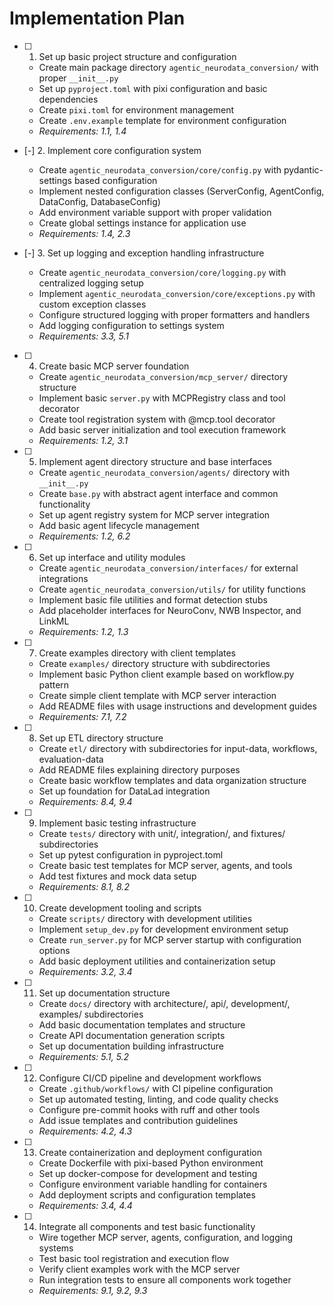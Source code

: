 # Implementation Plan

- [ ] 1. Set up basic project structure and configuration
  - Create main package directory `agentic_neurodata_conversion/` with proper `__init__.py`
  - Set up `pyproject.toml` with pixi configuration and basic dependencies
  - Create `pixi.toml` for environment management
  - Create `.env.example` template for environment configuration
  - _Requirements: 1.1, 1.4_

- [-] 2. Implement core configuration system
  - Create `agentic_neurodata_conversion/core/config.py` with pydantic-settings based configuration
  - Implement nested configuration classes (ServerConfig, AgentConfig, DataConfig, DatabaseConfig)
  - Add environment variable support with proper validation
  - Create global settings instance for application use
  - _Requirements: 1.4, 2.3_

- [-] 3. Set up logging and exception handling infrastructure
  - Create `agentic_neurodata_conversion/core/logging.py` with centralized logging setup
  - Implement `agentic_neurodata_conversion/core/exceptions.py` with custom exception classes
  - Configure structured logging with proper formatters and handlers
  - Add logging configuration to settings system
  - _Requirements: 3.3, 5.1_

- [ ] 4. Create basic MCP server foundation
  - Create `agentic_neurodata_conversion/mcp_server/` directory structure
  - Implement basic `server.py` with MCPRegistry class and tool decorator
  - Create tool registration system with @mcp.tool decorator
  - Add basic server initialization and tool execution framework
  - _Requirements: 1.2, 3.1_

- [ ] 5. Implement agent directory structure and base interfaces
  - Create `agentic_neurodata_conversion/agents/` directory with `__init__.py`
  - Create `base.py` with abstract agent interface and common functionality
  - Set up agent registry system for MCP server integration
  - Add basic agent lifecycle management
  - _Requirements: 1.2, 6.2_

- [ ] 6. Set up interface and utility modules
  - Create `agentic_neurodata_conversion/interfaces/` for external integrations
  - Create `agentic_neurodata_conversion/utils/` for utility functions
  - Implement basic file utilities and format detection stubs
  - Add placeholder interfaces for NeuroConv, NWB Inspector, and LinkML
  - _Requirements: 1.2, 1.3_

- [ ] 7. Create examples directory with client templates
  - Create `examples/` directory structure with subdirectories
  - Implement basic Python client example based on workflow.py pattern
  - Create simple client template with MCP server interaction
  - Add README files with usage instructions and development guides
  - _Requirements: 7.1, 7.2_

- [ ] 8. Set up ETL directory structure
  - Create `etl/` directory with subdirectories for input-data, workflows, evaluation-data
  - Add README files explaining directory purposes
  - Create basic workflow templates and data organization structure
  - Set up foundation for DataLad integration
  - _Requirements: 8.4, 9.4_

- [ ] 9. Implement basic testing infrastructure
  - Create `tests/` directory with unit/, integration/, and fixtures/ subdirectories
  - Set up pytest configuration in pyproject.toml
  - Create basic test templates for MCP server, agents, and tools
  - Add test fixtures and mock data setup
  - _Requirements: 8.1, 8.2_

- [ ] 10. Create development tooling and scripts
  - Create `scripts/` directory with development utilities
  - Implement `setup_dev.py` for development environment setup
  - Create `run_server.py` for MCP server startup with configuration options
  - Add basic deployment utilities and containerization setup
  - _Requirements: 3.2, 3.4_

- [ ] 11. Set up documentation structure
  - Create `docs/` directory with architecture/, api/, development/, examples/ subdirectories
  - Add basic documentation templates and structure
  - Create API documentation generation scripts
  - Set up documentation building infrastructure
  - _Requirements: 5.1, 5.2_

- [ ] 12. Configure CI/CD pipeline and development workflows
  - Create `.github/workflows/` with CI pipeline configuration
  - Set up automated testing, linting, and code quality checks
  - Configure pre-commit hooks with ruff and other tools
  - Add issue templates and contribution guidelines
  - _Requirements: 4.2, 4.3_

- [ ] 13. Create containerization and deployment configuration
  - Create Dockerfile with pixi-based Python environment
  - Set up docker-compose for development and testing
  - Configure environment variable handling for containers
  - Add deployment scripts and configuration templates
  - _Requirements: 3.4, 4.4_

- [ ] 14. Integrate all components and test basic functionality
  - Wire together MCP server, agents, configuration, and logging systems
  - Test basic tool registration and execution flow
  - Verify client examples work with the MCP server
  - Run integration tests to ensure all components work together
  - _Requirements: 9.1, 9.2, 9.3_
